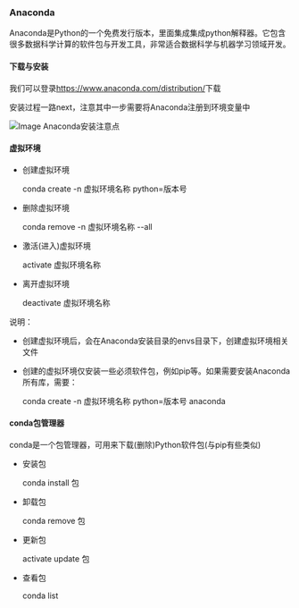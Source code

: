 ### Anaconda

Anaconda是Python的一个免费发行版本，里面集成集成python解释器。它包含很多数据科学计算的软件包与开发工具，非常适合数据科学与机器学习领域开发。

#### 下载与安装

我们可以登录<https://www.anaconda.com/distribution/>下载

安装过程一路next，注意其中一步需要将Anaconda注册到环境变量中

![Image Anaconda安装注意点](Anaconda安装注意点.png)

#### 虚拟环境

* 创建虚拟环境

  conda create -n 虚拟环境名称 python=版本号

* 删除虚拟环境

  conda remove -n 虚拟环境名称 --all

* 激活(进入)虚拟环境

  activate 虚拟环境名称

* 离开虚拟环境

  deactivate 虚拟环境名称

说明：

* 创建虚拟环境后，会在Anaconda安装目录的envs目录下，创建虚拟环境相关文件

* 创建的虚拟环境仅安装一些必须软件包，例如pip等。如果需要安装Anaconda所有库，需要：

  conda create -n 虚拟环境名称 python=版本号 anaconda

#### conda包管理器

conda是一个包管理器，可用来下载(删除)Python软件包(与pip有些类似)

- 安装包

  conda install 包

- 卸载包

  conda remove 包

- 更新包

  activate update 包

* 查看包

  conda list










